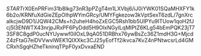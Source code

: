 $START$rX0EnPRFim31b8Ikg73nR3pPZgT4m1LXVbj6/iJ0iYWK01SQaMHXFY1k6b2o/KRNfuXdGieZEpOIhpWYmGRcy/UMYFgkezow3kVptSexT6zdL/7gnXrcaIkcjwD9D1/JQW42CMs+h2uheH4hoZxEGC5Rsh1bb5UlPYu9ITUow1qoH2fJcj5l3ENWTX43nrjpJRxPF6PyDdd5H9OlxNGyILqMlPtZ6KLg54bEmPQK23jT73SF8C8gdP0ucNYUywwf0iIOxL9qA051DRBhx76ywBsZc36Z1mdH3G+MjcdZ4zFtaG7eiDVVwvlWEK1QIXXkc3CJ25yEofTf2ikvca7KvZ4nPNtwcsrLd4GMCRxhSgqHZheTkninqTPpF0yxDvxa$END$